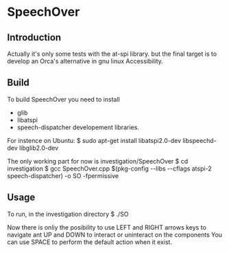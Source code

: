 SpeechOver
==========

Introduction
------------

Actually it's only some tests with the at-spi library. but the final target is to develop an Orca's alternative in gnu linux Accessibility.

Build
-----

To build SpeechOver you need to install
- glib
- libatspi
- speech-dispatcher
developement libraries.

For instence on Ubuntu:
$ sudo apt-get install libatspi2.0-dev libspeechd-dev libglib2.0-dev

The only working part for now is investigation/SpeechOver
$ cd investigation
$ gcc SpeechOver.cpp $(pkg-config --libs --cflags atspi-2 speech-dispatcher) -o SO -fpermissive

Usage
-----

To run, in the investigation directory
$ ./SO

Now there is onliy the posibility to use LEFT and RIGHT arrows keys to navigate ant UP and DOWN to interact or uninteract on the components
You can use SPACE to perform the default action when it exist.
